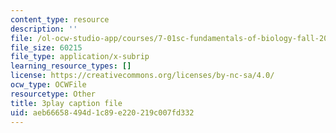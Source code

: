 ```yaml
---
content_type: resource
description: ''
file: /ol-ocw-studio-app/courses/7-01sc-fundamentals-of-biology-fall-2011/aeb66658494d1c89e220219c007fd332_P-Ry4rRdDbk.srt
file_size: 60215
file_type: application/x-subrip
learning_resource_types: []
license: https://creativecommons.org/licenses/by-nc-sa/4.0/
ocw_type: OCWFile
resourcetype: Other
title: 3play caption file
uid: aeb66658-494d-1c89-e220-219c007fd332
---
```

